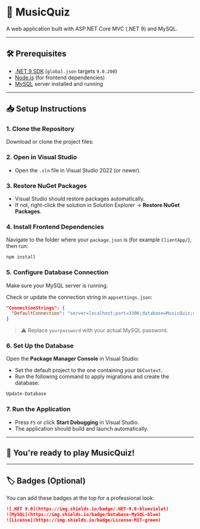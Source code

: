 # 🎵 MusicQuiz

A web application built with ASP.NET Core MVC (.NET 9) and MySQL.

---

## 🛠 Prerequisites

- [.NET 9 SDK](https://dotnet.microsoft.com/en-us/download/dotnet/9.0) (`global.json` targets `9.0.200`)
- [Node.js](https://nodejs.org/) (for frontend dependencies)
- [MySQL](https://dev.mysql.com/downloads/) server installed and running

---

## 📥 Setup Instructions

### 1. Clone the Repository
Download or clone the project files:

### 2. Open in Visual Studio
- Open the `.sln` file in Visual Studio 2022 (or newer).

### 3. Restore NuGet Packages
- Visual Studio should restore packages automatically.
- If not, right-click the solution in Solution Explorer → **Restore NuGet Packages**.

### 4. Install Frontend Dependencies
Navigate to the folder where your `package.json` is (for example `ClientApp/`), then run:

```bash
npm install
```

### 5. Configure Database Connection
Make sure your MySQL server is running.

Check or update the connection string in `appsettings.json`:

```json
"ConnectionStrings": {
  "DefaultConnection": "server=localhost;port=3306;database=MusicQuiz;user=root;password=yourpassword;"
}
```

> ⚠️ Replace `yourpassword` with your actual MySQL password.

### 6. Set Up the Database
Open the **Package Manager Console** in Visual Studio:

- Set the default project to the one containing your `DbContext`.
- Run the following command to apply migrations and create the database:

```powershell
Update-Database
```

### 7. Run the Application
- Press `F5` or click **Start Debugging** in Visual Studio.
- The application should build and launch automatically.

---

## 🚀 You're ready to play MusicQuiz!

---

## 🏷️ Badges (Optional)

You can add these badges at the top for a professional look:

```markdown
![.NET 9.0](https://img.shields.io/badge/.NET-9.0-blueviolet)
![MySQL](https://img.shields.io/badge/Database-MySQL-blue)
![License](https://img.shields.io/badge/License-MIT-green)
```
